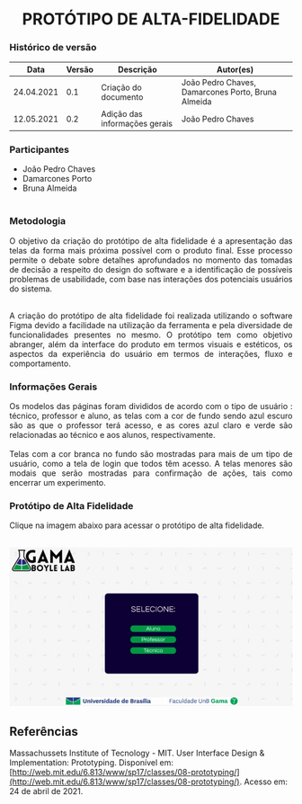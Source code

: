 # <center> PROTÓTIPO DE ALTA-FIDELIDADE


### Histórico de versão

|Data | Versão | Descrição | Autor(es)|
| -- | -- | -- | -- |
| 24.04.2021 | 0.1 | Criação do documento | João Pedro Chaves, Damarcones Porto, Bruna Almeida |
| 12.05.2021 | 0.2 | Adição das informações gerais | João Pedro Chaves |

### Participantes

* João Pedro Chaves
* Damarcones Porto
* Bruna Almeida
<br><br>

### Metodologia

<div align="justify">O objetivo da criação do protótipo de alta fidelidade é a apresentação das telas da forma mais próxima possível com o produto final. Esse processo permite o debate sobre detalhes aprofundados no momento das tomadas de decisão a respeito do design do software e a identificação de possíveis problemas de usabilidade, com base nas interações dos potenciais usuários do sistema.
<br><br>

A criação do protótipo de alta fidelidade foi realizada utilizando o software Figma devido a facilidade na utilização da ferramenta e pela diversidade de funcionalidades presentes no mesmo. O protótipo tem como objetivo abranger, além da interface do produto em termos visuais e estéticos, os aspectos da experiência do usuário em termos de interações, fluxo e comportamento.
</div>

### Informações Gerais

<div align="justify"> Os modelos das páginas foram divididos de acordo com o tipo de usuário : técnico, professor e aluno, as telas com a cor de fundo sendo azul escuro são as que o professor terá acesso, e as cores azul claro e verde são relacionadas ao técnico e aos alunos, respectivamente. 
<br><br>
Telas com a cor branca no fundo são mostradas para mais de um tipo de usuário, como a tela de login que todos têm acesso. A telas menores são modais que serão mostradas para confirmação de ações, tais como encerrar um experimento. 
</div>


### Protótipo de Alta Fidelidade

<div align="justify"> 
    Clique na imagem abaixo para acessar o protótipo de alta fidelidade.
    <br><br>
</div>

[![](../../imagens/prototipo/prototipo-alta.png)](https://www.figma.com/proto/9ZSWFd9hgAQ4QqAFEK2ids/Prot%C3%B3tipo-PI1?node-id=24%3A82&scaling=min-zoom&page-id=0%3A1)

## Referências
Massachussets Institute of Tecnology - MIT. User Interface Design & Implementation: Prototyping. Disponível em: [http://web.mit.edu/6.813/www/sp17/classes/08-prototyping/](http://web.mit.edu/6.813/www/sp17/classes/08-prototyping/). Acesso em: 24 de abril de 2021.